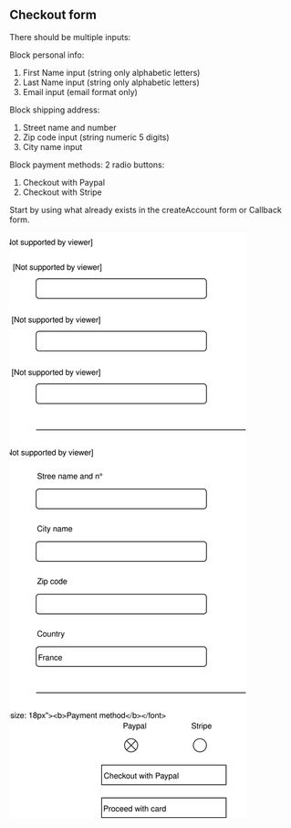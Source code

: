 ## Checkout form

There should be multiple inputs:

Block personal info:

1.  First Name input (string only alphabetic letters)
2.  Last Name input (string only alphabetic letters)
3.  Email input (email format only)

Block shipping address:

1.  Street name and number
2.  Zip code input (string numeric 5 digits)
3.  City name input

Block payment methods:
2 radio buttons:

1. Checkout with Paypal
2. Checkout with Stripe

Start by using what already exists in the createAccount form or Callback form.

<img src="checkout-form.svg" style="background-color:white;">
